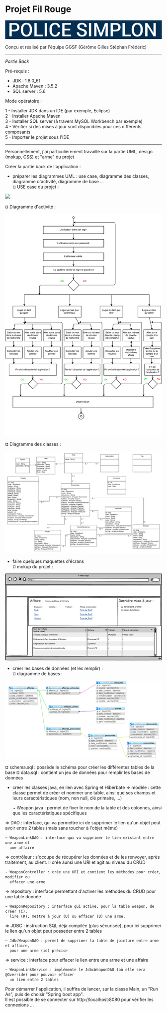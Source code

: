 # **Projet Fil Rouge** #


<p>
  <img src=".\src\assets\images\titre-fil-rouge.png"/>
</p>
Conçu et réalisé par l'équipe GGSF (Gérôme Gilles Stéphan Frédéric)

----------

*Partie Back*

Pré-requis :

- JDK : 1.8.0_61
- Apache Maven : 3.5.2
- SQL server : 5.6

Mode opératoire :

1 - Installer JDK dans un IDE (par exemple, Eclipse)  
2 - Installer Apache Maven  
3 - Installer SQL server (à travers MySQL Workbench par exemple)  
4 - Vérifier si des mises à jour sont disponibles pour ces différents composants  
5 - Importer le projet sous l'IDE    

----------

Personnellement, j'ai particulièrement travaillé sur la partie UML, design (mokup, CSS) et "arme" du projet

Créer la partie back de l'application :

- préparer les diagrammes UML : use case, diagramme des classes, diagramme d'activité, diagramme de base ...  
	¤ USE case du projet :
<p>
  <img src=".\src\assets\images\use_case.pdf"/>
</p>
	¤ Diagramme d'activité :
<p>
  <img src=".\src\assets\images\diagramme activite.pdf"/>
</p>
	¤ Diagramme des classes :
<p>
  <img src=".\src\assets\images\LesExperts.jpg"/>
</p>

- faire quelques maquettes d'écrans  
	¤ mokup du projet :
<p>
  <img src=".\src\assets\images\fil rouge - recherche - trouve affaire selectionnee.png"/>
</p>

- créer les bases de données (et les remplir) :  
	¤ diagramme de bases :
<p>
  <img src=".\src\assets\images\Schema BDD.png"/>
</p>
	¤ schema.sql : possède le schéma pour créer les différentes tables de la base
	¤ data.sql : contient un jeu de données pour remplir les bases de données  
	
- créer les classes java, en lien avec Spring et Hiberbate 
=> modèle : cette classe permet de créer et nommer une table, ainsi que ses champs et leurs caractéristiques (nom, non null, clé primaire, ...)  

	~ Weapon.java : permet de fixer le nom de la table et des colonnes, ainsi que les
	  caractéristiques spécifiques

=> DAO : interface, qui va permettre ici de supprimer le lien qu'un objet peut avoir entre 2 tables (mais sans toucher à l'objet même)  

	~ WeaponLinkDAO : interface qui va supprimer le lien existant entre une arme et
	  une affaire

=> contrôleur : s'occupe de récupérer les données et de les renvoyer, après traitement, au client. Il crée aunsi une URI et agit au niveau du CRUD  

	~ WeaponController : crée une URI et contient les méthodes pour créer, modifier ou  
      effacer une arme

=> repository : interface permettant d'activer les méthodes du CRUD pour une table donnée
  
	~ WeaponRepository : interface qui active, pour la table weapon, de créer (C),  
	  lire (R), mettre à jour (U) ou effacer (D) une arme.


=> JDBC : instruction SQL déjà compilée (plus sécurisée), pour ici supprimer le lien qu'un objet peut posseder entre 2 tables  

	~ JdbcWeaponDAO : permet de supprimer la table de jointure entre arme et affaire,  
	  pour une arme (id) précise

=> service : interface pour effacer le lien entre une arme et une affaire  

	~ WeaponLinkService : implémente le JdbcWeaponDAO (où elle sera @Override) pour pouvoir effacer  
	  un lien entre 2 tables



Pour démarrer l'application, il suffira de lancer, sur la classe Main, un "Run As", puis de choisir "Spring boot app".  
Il est possible de se connecter sur http://localhost:8080 pour vérifier les connexions ...
